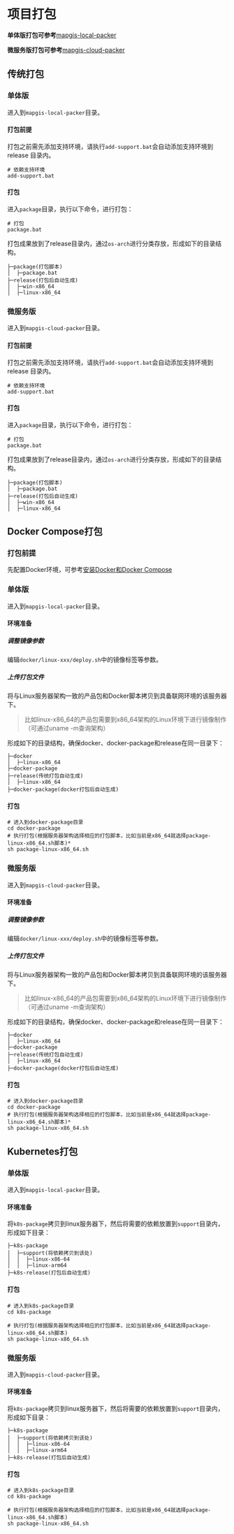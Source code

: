 # 项目打包

**单体版打包可参考**[mapgis-local-packer](http://192.168.200.88/webgis/server/mapgis-boot/tree/master/mapgis-local-packer)

**微服务版打包可参考**[mapgis-cloud-packer](http://192.168.200.88/webgis/server/mapgis-boot/tree/master/mapgis-cloud-packer)

## 传统打包

### 单体版

进入到`mapgis-local-packer`目录。

#### 打包前提

打包之前需先添加支持环境，请执行`add-support.bat`会自动添加支持环境到 release 目录内。

```shell
# 依赖支持环境
add-support.bat
```

#### 打包

进入`package`目录，执行以下命令，进行打包：

```shell
# 打包
package.bat
```

打包成果放到了release目录内，通过`os-arch`进行分类存放，形成如下的目录结构。

```shell
├─package(打包脚本)
│  ├─package.bat
├─release(打包后自动生成)
│  ├─win-x86_64
│  ├─linux-x86_64
```

### 微服务版

进入到`mapgis-cloud-packer`目录。

#### 打包前提

打包之前需先添加支持环境，请执行`add-support.bat`会自动添加支持环境到 release 目录内。

```shell
# 依赖支持环境
add-support.bat
```

#### 打包

进入`package`目录，执行以下命令，进行打包：

```shell
# 打包
package.bat
```

打包成果放到了release目录内，通过`os-arch`进行分类存放，形成如下的目录结构。

```shell
├─package(打包脚本)
│  ├─package.bat
├─release(打包后自动生成)
│  ├─win-x86_64
│  ├─linux-x86_64
```

## Docker Compose打包

### 打包前提

先配置Docker环境，可参考[安装Docker和Docker Compose](/zh/guide/document/deploy.html#安装docker和docker-compose)

### 单体版

进入到`mapgis-local-packer`目录。

#### 环境准备

##### 调整镜像参数

编辑`docker/linux-xxx/deploy.sh`中的镜像标签等参数。

##### 上传打包文件

将与Linux服务器架构一致的产品包和Docker脚本拷贝到具备联网环境的该服务器下。

> 比如linux-x86_64的产品包需要到x86_64架构的Linux环境下进行镜像制作（可通过uname -m查询架构）

形成如下的目录结构，确保docker、docker-package和release在同一目录下：

```text
├─docker
│  ├─linux-x86_64
├─docker-package
├─release(传统打包自动生成)
│  ├─linux-x86_64
├─docker-package(docker打包后自动生成)
```

#### 打包

```shell
# 进入到docker-package目录
cd docker-package
# 执行打包(根据服务器架构选择相应的打包脚本，比如当前是x86_64就选择package-linux-x86_64.sh脚本)*
sh package-linux-x86_64.sh
```

### 微服务版

进入到`mapgis-cloud-packer`目录。

#### 环境准备

##### 调整镜像参数

编辑`docker/linux-xxx/deploy.sh`中的镜像标签等参数。

##### 上传打包文件

将与Linux服务器架构一致的产品包和Docker脚本拷贝到具备联网环境的该服务器下。

> 比如linux-x86_64的产品包需要到x86_64架构的Linux环境下进行镜像制作（可通过uname -m查询架构）

形成如下的目录结构，确保docker、docker-package和release在同一目录下：

```text
├─docker
│  ├─linux-x86_64
├─docker-package
├─release(传统打包自动生成)
│  ├─linux-x86_64
├─docker-package(docker打包后自动生成)
```

#### 打包

```shell
# 进入到docker-package目录
cd docker-package
# 执行打包(根据服务器架构选择相应的打包脚本，比如当前是x86_64就选择package-linux-x86_64.sh脚本)*
sh package-linux-x86_64.sh
```

## Kubernetes打包

### 单体版

进入到`mapgis-local-packer`目录。

#### 环境准备

将`k8s-package`拷贝到linux服务器下，然后将需要的依赖放置到`support`目录内，形成如下目录：

```text
├─k8s-package
│  ├─support(将依赖拷贝到该处)
│  │  ├─linux-x86-64
│  │  ├─linux-arm64
├─k8s-release(打包后自动生成)
```
#### 打包
```shell
# 进入到k8s-package目录
cd k8s-package

# 执行打包(根据服务器架构选择相应的打包脚本，比如当前是x86_64就选择package-linux-x86_64.sh脚本)
sh package-linux-x86_64.sh
```

### 微服务版

进入到`mapgis-cloud-packer`目录。

#### 环境准备

将`k8s-package`拷贝到linux服务器下，然后将需要的依赖放置到`support`目录内，形成如下目录：

```text
├─k8s-package
│  ├─support(将依赖拷贝到该处)
│  │  ├─linux-x86-64
│  │  ├─linux-arm64
├─k8s-release(打包后自动生成)
```

#### 打包

```shell
# 进入到k8s-package目录
cd k8s-package

# 执行打包(根据服务器架构选择相应的打包脚本，比如当前是x86_64就选择package-linux-x86_64.sh脚本)
sh package-linux-x86_64.sh
```
